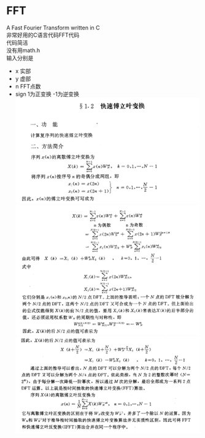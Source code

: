 # FFT
A Fast Fourier Transform written in C  
非常好用的C语言代码FFT代码  
代码简洁  
没有用math.h  
输入分别是  
* x 实部
* y 虚部
* n FFT点数
* sign 1为正变换 -1为逆变换
![image](https://raw.githubusercontent.com/andyye1999/image-hosting/master/20220511/image.7axupw5ihjo0.webp)  
![image](https://raw.githubusercontent.com/andyye1999/image-hosting/master/20220511/image.2tdz824bt5o0.webp)  
![image](https://raw.githubusercontent.com/andyye1999/image-hosting/master/20220511/image.3z7hr0feteo0.webp)
